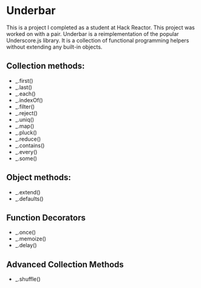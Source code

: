 # Underbar

This is a project I completed as a student at Hack Reactor. This project was worked on with a pair. Underbar is a reimplementation of the popular Underscore.js library. It is a collection of functional programming helpers without extending any built-in objects.

## Collection methods:
- _.first()
- _.last()
- _.each()
- _.indexOf()
- _.filter()
- _.reject()
- _.uniq()
- _.map()
- _.pluck()
- _.reduce()
- _.contains()
- _.every()
- _.some()

## Object methods:
- _.extend()
- _.defaults()

## Function Decorators
- _.once()
- _.memoize()
- _.delay()

## Advanced Collection Methods
- _.shuffle()
